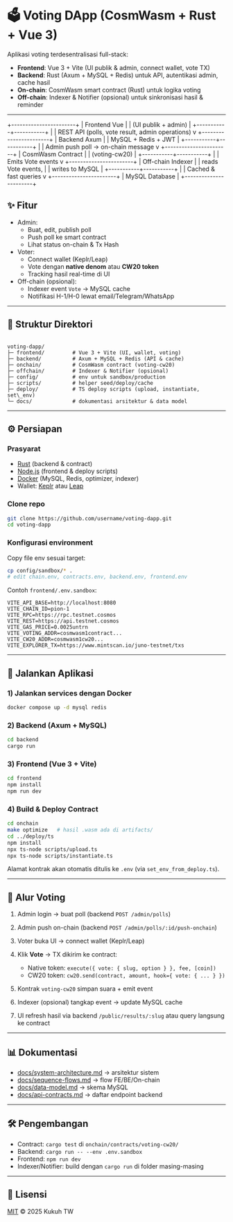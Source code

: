 # 🗳️ Voting DApp (CosmWasm + Rust + Vue 3)

Aplikasi voting terdesentralisasi full-stack:
- **Frontend**: Vue 3 + Vite (UI publik & admin, connect wallet, vote TX)
- **Backend**: Rust (Axum + MySQL + Redis) untuk API, autentikasi admin, cache hasil
- **On-chain**: CosmWasm smart contract (Rust) untuk logika voting
- **Off-chain**: Indexer & Notifier (opsional) untuk sinkronisasi hasil & reminder

---
+-----------------------+
|      Frontend Vue     |
| (UI publik + admin)    |
+-----------+-----------+
            |
            | REST API (polls, vote result, admin operations)
            v
+-----------------------+
|   Backend Axum        |
| MySQL + Redis + JWT   |
+-----------+-----------+
            |
            | Admin push poll → on-chain message
            v
+-----------------------+
| CosmWasm Contract     |
| (voting-cw20)         |
+-----------+-----------+
            |
            | Emits Vote events
            v
+-----------------------+
| Off-chain Indexer     |
| reads Vote events,     |
| writes to MySQL       |
+-----------+-----------+
            |
            | Cached & fast queries
            v
+-----------------------+
| MySQL Database        |
+-----------------------+


## ✨ Fitur
- Admin:
  - Buat, edit, publish poll
  - Push poll ke smart contract
  - Lihat status on-chain & Tx Hash
- Voter:
  - Connect wallet (Keplr/Leap)
  - Vote dengan **native denom** atau **CW20 token**
  - Tracking hasil real-time di UI
- Off-chain (opsional):
  - Indexer event `Vote` → MySQL cache
  - Notifikasi H-1/H-0 lewat email/Telegram/WhatsApp

---

## 📂 Struktur Direktori
```

voting-dapp/
├─ frontend/         # Vue 3 + Vite (UI, wallet, voting)
├─ backend/          # Axum + MySQL + Redis (API & cache)
├─ onchain/          # CosmWasm contract (voting-cw20)
├─ offchain/         # Indexer & Notifier (opsional)
├─ config/           # env untuk sandbox/production
├─ scripts/          # helper seed/deploy/cache
├─ deploy/           # TS deploy scripts (upload, instantiate, set\_env)
└─ docs/             # dokumentasi arsitektur & data model

````

---

## ⚙️ Persiapan

### Prasyarat
- [Rust](https://www.rust-lang.org/) (backend & contract)
- [Node.js](https://nodejs.org/) (frontend & deploy scripts)
- [Docker](https://docs.docker.com/) (MySQL, Redis, optimizer, indexer)
- Wallet: [Keplr](https://www.keplr.app/) atau [Leap](https://www.leapwallet.io/)

### Clone repo
```bash
git clone https://github.com/username/voting-dapp.git
cd voting-dapp
````

### Konfigurasi environment

Copy file env sesuai target:

```bash
cp config/sandbox/* .
# edit chain.env, contracts.env, backend.env, frontend.env
```

Contoh `frontend/.env.sandbox`:

```env
VITE_API_BASE=http://localhost:8080
VITE_CHAIN_ID=pion-1
VITE_RPC=https://rpc.testnet.cosmos
VITE_REST=https://api.testnet.cosmos
VITE_GAS_PRICE=0.0025untrn
VITE_VOTING_ADDR=cosmwasm1contract...
VITE_CW20_ADDR=cosmwasm1cw20...
VITE_EXPLORER_TX=https://www.mintscan.io/juno-testnet/txs
```

---

## 🚀 Jalankan Aplikasi

### 1) Jalankan services dengan Docker

```bash
docker compose up -d mysql redis
```

### 2) Backend (Axum + MySQL)

```bash
cd backend
cargo run
```

### 3) Frontend (Vue 3 + Vite)

```bash
cd frontend
npm install
npm run dev
```

### 4) Build & Deploy Contract

```bash
cd onchain
make optimize   # hasil .wasm ada di artifacts/
cd ../deploy/ts
npm install
npx ts-node scripts/upload.ts
npx ts-node scripts/instantiate.ts
```

Alamat kontrak akan otomatis ditulis ke `.env` (via `set_env_from_deploy.ts`).

---

## 🔄 Alur Voting

1. Admin login → buat poll (backend `POST /admin/polls`)
2. Admin push on-chain (backend `POST /admin/polls/:id/push-onchain`)
3. Voter buka UI → connect wallet (Keplr/Leap)
4. Klik **Vote** → TX dikirim ke contract:

   * Native token: `execute({ vote: { slug, option } }, fee, [coin])`
   * CW20 token: `cw20.send(contract, amount, hook={ vote: { ... } })`
5. Kontrak `voting-cw20` simpan suara + emit event
6. Indexer (opsional) tangkap event → update MySQL cache
7. UI refresh hasil via backend `/public/results/:slug` atau query langsung ke contract

---

## 📊 Dokumentasi

* [docs/system-architecture.md](docs/system-architecture.md) → arsitektur sistem
* [docs/sequence-flows.md](docs/sequence-flows.md) → flow FE/BE/On-chain
* [docs/data-model.md](docs/data-model.md) → skema MySQL
* [docs/api-contracts.md](docs/api-contracts.md) → daftar endpoint backend

---

## 🛠️ Pengembangan

* Contract: `cargo test` di `onchain/contracts/voting-cw20/`
* Backend: `cargo run -- --env .env.sandbox`
* Frontend: `npm run dev`
* Indexer/Notifier: build dengan `cargo run` di folder masing-masing

---

## 📜 Lisensi

[MIT](LICENSE) © 2025 Kukuh TW

